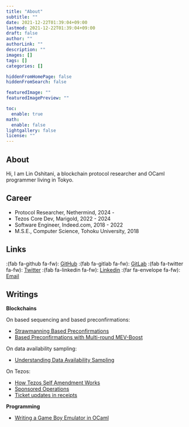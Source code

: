 ```yaml
---
title: "About"
subtitle: ""
date: 2021-12-22T01:39:04+09:00
lastmod: 2021-12-22T01:39:04+09:00
draft: false
author: ""
authorLink: ""
description: ""
images: []
tags: []
categories: []

hiddenFromHomePage: false
hiddenFromSearch: false

featuredImage: ""
featuredImagePreview: ""

toc:
  enable: true
math:
  enable: false
lightgallery: false
license: ""
---
```


## About

Hi, I am Lin Oshitani, a blockchain protocol researcher and OCaml programmer living in Tokyo.

## Career
- Protocol Researcher, Nethermind, 2024 -
- Tezos Core Dev, Marigold, 2022 - 2024
- Software Engineer, Indeed.com, 2018 - 2022
- M.S.E., Computer Science, Tohoku University, 2018

## Links

:(fab fa-github fa-fw): [GitHub](https://github.com/linoscope/) :(fab fa-gitlab fa-fw): [GitLab](https://gitlab.com/linoscope) :(fab fa-twitter fa-fw): [Twitter](https://twitter.com/linoscope/) :(fab fa-linkedin fa-fw): [Linkedin](https://linkedin.com/in/lin-oshitani-a256a813a/) :(far fa-envelope fa-fw): [Email](mailto:linoshitani@gmail.com)

## Writings

**Blockchains**

On based sequencing and based preconfirmations:
- [Strawmanning Based Preconfirmations](https://ethresear.ch/t/strawmanning-based-preconfirmations/19695)
- [Based Preconfirmations with Multi-round MEV-Boost](https://ethresear.ch/t/based-preconfirmations-with-multi-round-mev-boost/20091)

On data availability sampling:
- [Understanding Data Availability Sampling](https://mirror.xyz/linoscope.eth/m-GtfDd_sux7B2j_3l4ddffJRfhoAFbfhLPoxBCFuzk)

On Tezos:
- [How Tezos Self Amendment Works](https://www.marigold.dev/post/how-tezos-self-amendment-works)
- [Sponsored Operations](https://forum.tezosagora.org/t/feedback-request-sponsored-operations/6126)
- [Ticket updates in receipts](https://www.marigold.dev/post/ticket-updates-in-receipts)

**Programming**

- [Writing a Game Boy Emulator in OCaml](https://linoscope.github.io/writing-a-game-boy-emulator-in-ocaml/)
